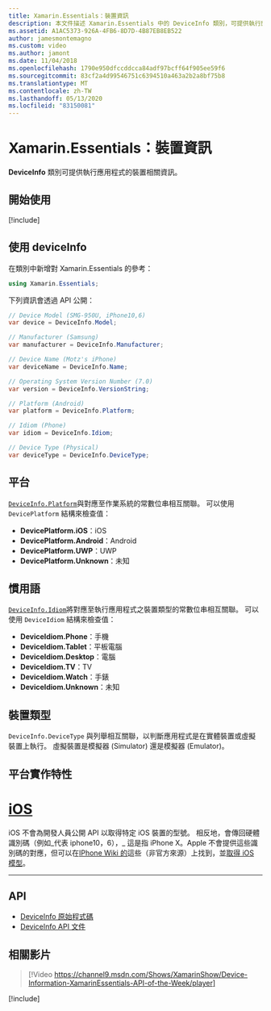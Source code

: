 ```yaml
---
title: Xamarin.Essentials：裝置資訊
description: 本文件描述 Xamarin.Essentials 中的 DeviceInfo 類別，可提供執行應用程式的裝置相關資訊。
ms.assetid: A1AC5373-926A-4FB6-8D7D-4B87EB8EB522
author: jamesmontemagno
ms.custom: video
ms.author: jamont
ms.date: 11/04/2018
ms.openlocfilehash: 1790e950dfccddcca84adf97bcff64f905ee59f6
ms.sourcegitcommit: 83cf2a4d99546751c6394510a463a2b2a8bf75b8
ms.translationtype: MT
ms.contentlocale: zh-TW
ms.lasthandoff: 05/13/2020
ms.locfileid: "83150081"
---
```

# <a name="xamarinessentials-device-information"></a>Xamarin.Essentials：裝置資訊

**DeviceInfo** 類別可提供執行應用程式的裝置相關資訊。

## <a name="get-started"></a>開始使用

[!include[](~/essentials/includes/get-started.md)]

## <a name="using-deviceinfo"></a>使用 deviceInfo

在類別中新增對 Xamarin.Essentials 的參考：

```csharp
using Xamarin.Essentials;
```

下列資訊會透過 API 公開：

```csharp
// Device Model (SMG-950U, iPhone10,6)
var device = DeviceInfo.Model;

// Manufacturer (Samsung)
var manufacturer = DeviceInfo.Manufacturer;

// Device Name (Motz's iPhone)
var deviceName = DeviceInfo.Name;

// Operating System Version Number (7.0)
var version = DeviceInfo.VersionString;

// Platform (Android)
var platform = DeviceInfo.Platform;

// Idiom (Phone)
var idiom = DeviceInfo.Idiom;

// Device Type (Physical)
var deviceType = DeviceInfo.DeviceType;
```

## <a name="platforms"></a>平台

[`DeviceInfo.Platform`](xref:Xamarin.Essentials.DeviceInfo.Platform)與對應至作業系統的常數位串相互關聯。 可以使用 `DevicePlatform` 結構來檢查值：

- **DevicePlatform.iOS**：iOS
- **DevicePlatform.Android**：Android
- **DevicePlatform.UWP**：UWP
- **DevicePlatform.Unknown**：未知

## <a name="idioms"></a>慣用語

[`DeviceInfo.Idiom`](xref:Xamarin.Essentials.DeviceInfo.Idiom)將對應至執行應用程式之裝置類型的常數位串相互關聯。 可以使用 `DeviceIdiom` 結構來檢查值：

- **DeviceIdiom.Phone**：手機
- **DeviceIdiom.Tablet**：平板電腦
- **DeviceIdiom.Desktop**：電腦
- **DeviceIdiom.TV**：TV
- **DeviceIdiom.Watch**：手錶
- **DeviceIdiom.Unknown**：未知

## <a name="device-type"></a>裝置類型

`DeviceInfo.DeviceType` 與列舉相互關聯，以判斷應用程式是在實體裝置或虛擬裝置上執行。 虛擬裝置是模擬器 (Simulator) 還是模擬器 (Emulator)。

## <a name="platform-implementation-specifics"></a>平台實作特性

# <a name="ios"></a>[iOS](#tab/ios)

iOS 不會為開發人員公開 API 以取得特定 iOS 裝置的型號。 相反地，會傳回硬體識別碼（例如_代表 iphone10，6），_ 這是指 iPhone X。Apple 不會提供這些識別碼的對應，但可以在[IPhone Wiki 的](https://www.theiphonewiki.com/wiki/Models)這些（非官方來源）上找到，並[取得 iOS 模型](https://github.com/dannycabrera/Get-iOS-Model)。

--------------

## <a name="api"></a>API

- [DeviceInfo 原始程式碼](https://github.com/xamarin/Essentials/tree/master/Xamarin.Essentials/DeviceInfo)
- [DeviceInfo API 文件](xref:Xamarin.Essentials.DeviceInfo)

## <a name="related-video"></a>相關影片

> [!Video https://channel9.msdn.com/Shows/XamarinShow/Device-Information-XamarinEssentials-API-of-the-Week/player]

[!include[](~/essentials/includes/xamarin-show-essentials.md)]
